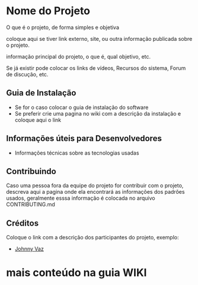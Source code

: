 # Nome do Projeto

O que é o projeto, de forma simples e objetiva

coloque aqui se tiver link externo, site, ou outra informação publicada sobre o projeto.

informação principal do projeto, o que é, qual objetivo, etc.

Se já existir pode colocar os links de vídeos, Recursos do sistema, Forum de discução, etc.

## Guia de Instalação

* Se for o caso colocar o guia de instalação do software
* Se preferir crie uma pagina no wiki com a descrição da instalação e coloque aqui o link

## Informações úteis para Desenvolvedores

* Informações técnicas sobre as tecnologias usadas

## Contribuindo
Caso uma pessoa fora da equipe do projeto for contribuir com o projeto, descreva aqui a pagina onde ela encontrará as informações dos padrões usados, geralmente esssa informação é colocada no arquivo CONTRIBUTING.md

## Créditos
Coloque o link com a descrição dos participantes do projeto, exemplo:

* [Johnny Vaz](https://github.com/johnnyvaz1/)


# mais conteúdo na guia WIKI
